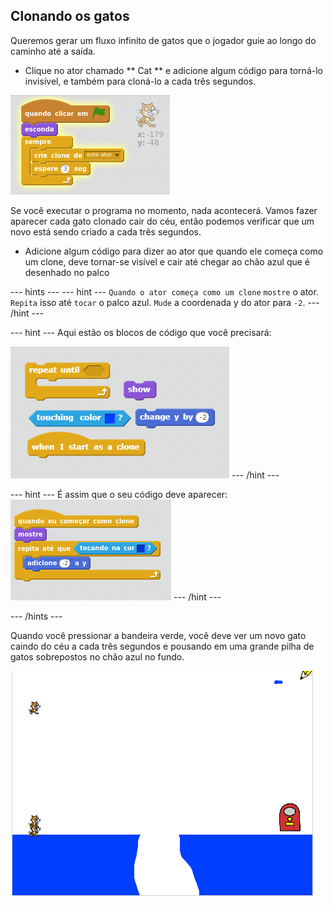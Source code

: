 ## Clonando os gatos

Queremos gerar um fluxo infinito de gatos que o jogador guie ao longo do caminho até a saída.

+ Clique no ator chamado ** Cat ** e adicione algum código para torná-lo invisível, e também para cloná-lo a cada três segundos.

![Clone um gato](images/clone-a-cat.png)

Se você executar o programa no momento, nada acontecerá. Vamos fazer aparecer cada gato clonado cair do céu, então podemos verificar que um novo está sendo criado a cada três segundos.

+ Adicione algum código para dizer ao ator que quando ele começa como um clone, deve tornar-se visível e cair até chegar ao chão azul que é desenhado no palco

--- hints ---
--- hint ---
`Quando o ator começa como um clone`  `mostre` o ator. `Repita` isso até `tocar` o palco azul. `Mude` a coordenada y do ator para `-2`.
--- /hint ---

--- hint ---
Aqui estão os blocos de código que você precisará:

![Desenho com a sugestão da caneta](images/falling-cat-hint.png)
--- /hint ---

--- hint ---
É assim que o seu código deve aparecer:
![Desenho com a solução da caneta](images/falling-cat-solution.png)
--- /hint ---

--- /hints ---

Quando você pressionar a bandeira verde, você deve ver um novo gato caindo do céu a cada três segundos e pousando em uma grande pilha de gatos sobrepostos no chão azul no fundo.

![Gatos caindo](images/falling-cats.png)
